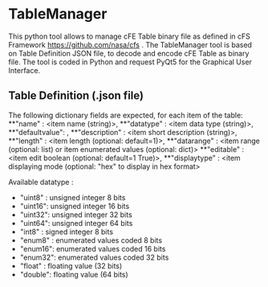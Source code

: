 # TableManager
This python tool allows to manage cFE Table binary file as defined in cFS Framework https://github.com/nasa/cfs .
The TableManager tool is based on Table Definition JSON file, to decode and encode cFE Table as binary file.
The tool is coded in Python and request PyQt5 for the Graphical User Interface.

## Table Definition (.json file)
The following dictionary fields are expected, for each item of the table:
**"name"        : <item name (string)>,
**"datatype"    : <item data type (string)>,
**"defaultvalue": <item default value>,
**"description" : <item short description (string)>,
**"length"      : <item length (optional: default=1)>,
**"datarange"   : <item range (optional: list) or item enumerated values (optional: dict)>
**"editable"    : <item edit boolean (optional: default=1 True)>,
**"displaytype" : <item displaying mode (optional: "hex" to display in hex format>


Available datatype : 
* "uint8" : unsigned integer 8 bits
* "uint16": unsigned integer 16 bits
* "uint32": unsigned integer 32 bits
* "uint64": unsigned integer 64 bits
* "int8"  : signed integer 8 bits
* "enum8" : enumerated values coded 8 bits
* "enum16": enumerated values coded 16 bits
* "enum32": enumerated values coded 32 bits
* "float" : floating value (32 bits)
* "double": floating value (64 bits)
